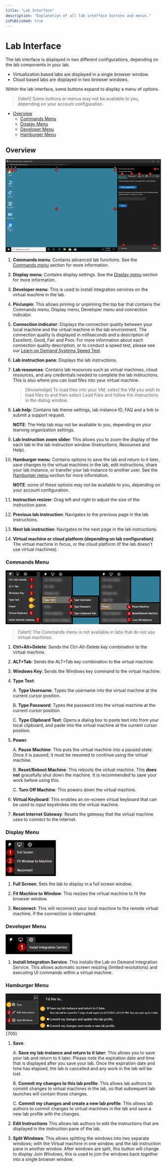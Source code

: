```yaml
---
title: "Lab Interface"
description: "Explanation of all lab interface buttons and menus."
isPublished: true
---
```


# Lab Interface 

The lab interface is displayed in two different configurations, depending on the lab components in your lab. 

- Virtualization based labs are displayed in a single browser window.
- Cloud based labs are displayed in two browser windows.

Within the lab interface, some buttons expand to display a menu of options. 

>[!alert] Some buttons or menus may not be available to you, depending on your account configuration. 

  - [Overview](#overview)
    - [Commands Menu](#commands-menu)
    - [Display Menu](#display-menu)
    - [Developer Menu](#developer-menu)
    - [Hamburger Menu](#hamburger-menu)

## Overview

![Virtualization Lab Interface](images/lab-interface.png)

1. **Commands menu**: Contains advanced lab functions. See the [Commands menu](#commands-menu) section for more information. 

1. **Display menu**: Contains display settings. See the [Display menu](#display-menu) section for more information. 

1. **Developer menu**: This is used to install integration services on the virtual machine in the lab. 

1. **Pin/unpin**: This allows pinning or unpinning the top bar that contains the Commands menu, Display menu, Developer menu and connection indicator. 

1. **Connection indicator**: Displays the connection quality between your local machine and the virtual machine in the lab environment. The connection quality is displayed in milliseconds and a description of Excellent, Good, Fair and Poor. For more information about each connection quality description, or to conduct a speed test, please see our [Learn on Demand Systems Speed Test](https://www.learnondemandsystems.com/speedtest/).

1. **Lab instruction pane**: Displays the lab instructions. 

1. **Lab resources**: Contains lab resources such as virtual machines, cloud resources, and any credentials needed to complete the lab instructions. This is also where you can load files into your virtual machine. 
    >[!knowledge] To load files into your VM, select the VM you wish to load files to and then select _Load Files_ and follow the instructions in the dialog window. 

1. **Lab help**: Contains lab theme settings, lab instance ID, FAQ and a link to submit a support request. 

    **NOTE**: The Help tab may not be available to you, depending on your learning organization settings. 

1. **Lab instruction zoom slider**: This allows you to zoom the display of the each tab in the lab instruction window (Instructions, Resources and Help). 

1. **Hamburger menu**: Contains options to save the lab and return to it later, save changes to the virtual machines in the lab, edit instructions, share your lab instance, or transfer your lab instance to another user. See the [Hamburger menu](#hamburger-menu) section for more information. 

    **NOTE**: some of these options may not be available to you, depending on your account configuration. 

1. **Instruction resizer**: Drag left and right to adjust the size of the instruction pane. 

1. **Previous lab instruction**: Navigates to the previous page in the lab instructions. 

1. **Next lab instruction**: Navigates to the next page in the lab instructions.

1. **Virtual machine or cloud platform (depending on lab configuration)**: The virtual machine in focus, or the cloud platform (if the lab doesn't use virtual machines).

### Commands Menu 

![](images/commands-typetext-display-menus.png)

>[!alert] The Commands menu is not available in labs that do not use virtual machines. 

1. **Ctrl+Alt+Delete**: Sends the Ctrl-Alt-Delete key combination to the virtual machine. 
1. **ALT+Tab**: Sends the ALT+Tab key combination to the virtual machine. 
1. **Windows Key**: Sends the Windows key command to the virtual machine. 
1. **Type Text**:  

    A. **Type Username**: Types the username into the virtual machine at the current cursor position.

    B. **Type Password**: Types the password into the virtual machine at the current cursor position.

    C. **Type Clipboard Text**: Opens a dialog box to paste text into from your local clipboard, and paste into the virtual machine at the current cursor position. 
    
1. **Power**:

    A. **Pause Machine**: This puts the virtual machine into a paused state. Once it is paused, it must be resumed to continue using the virtual machine. 
    
    B. **Reset/Reboot Machine**: This reboots the virtual machine. This **does not** gracefully shut down the machine. It is recommended to save your work before using this. 
    
    C. **Turn Off Machine**: This powers down the virtual machine. 

1. **Virtual Keyboard**: This enables an on-screen virtual keyboard that can be used to input keystrokes into the virtual machine. 

1. **Reset Internet Gateway**: Resets the gateway that the virtual machine uses to connect to the internet. 

### Display Menu 

![Display menu](images/display-menu.png)

1. **Full Screen**: Sets the lab to display in a full screen window. 

1. **Fit Machine to Window**: This resizes the virtual machine to fit the browser window. 

1. **Reconnect**: This will reconnect your local machine to the remote virtual machine, if the connection is interrupted. 

### Developer Menu 

![Developer menu](images/developer-menu.png)

1. **Install Integration Service**: This installs the Lab on Demand Integration Service. This allows automatic screen resizing (limited resolutions)
 and executing UI commands within a virtual machine. 
### Hamburger Menu 

![Hamburger menu](images/lab-menu.png){700}

1. **Save**:

    A. **Save my lab instance and return to it later**: This allows you to save your lab and return to it later. Please note the expiration date and time that is displayed after you save your lab. Once the expiration date and time has elapsed, the lab is cancelled and any work in the lab will be lost. 

    B. **Commit my changes to this lab profile**: This allows lab authors to commit changes to virtual machines in the lab, so that subsequent lab launches will contain those changes. 

    C. **Commit my changes and create a new lab profile**: This allows lab authors to commit changes to virtual machines in the lab and save a new lab profile with the changes. 
    
1. **Edit Instructions** This allows lab authors to edit the instructions that are displayed in the instruction pane of the lab. 

1. **Split Windows**: This allows splitting the windows into two separate windows; with the Virtual machine in one window, and the lab instruction pane in another window. After windows are split, this button will change to display _Join Windows_, this is used to join the windows back together into a single browser window. 




